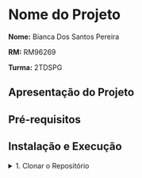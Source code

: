 # Nome do Projeto

**Nome:** Bianca Dos Santos Pereira

**RM:** RM96269

**Turma:** 2TDSPG

## Apresentação do Projeto



## Pré-requisitos


## Instalação e Execução

<details>
<summary>1. Clonar o Repositório</summary>

```shell
git clone https://github.com/Bianc-Pereira/ifoood.git
